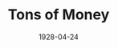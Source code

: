 ---
title: Tons of Money
date: 1928-04-24
closing_date: 1928-04-25
layout: productions
featured_image: 
image_caption:
image_credit:
playbill:
category:
Theatre: Theatre Jacksonville
cast:
  Aubrey Henry Maitland Allington: E.S. Beauchamp-Nobbs
  James Chesterman: Francis M. Williams
  George Maitland: George W. Simmons
  Giles: Harry Lewis
  Jean Everard: Laurine Goffin
  Louise Allington: Marguerite Chiasson
  Simpson: Olive Rosenquist
  Henery: J.H. Pratt
  Sprules: Slocum Ball
  Miss Benita Mullett: Annie M. Pratt
crew:
  Director: Paul Stuart Buchanan
  Sets:
    - Anne C. Lalor
    - Irene Von Osthoff
  Props:
    - Mrs. Charles J. Williams, Jr.
    - Mrs. Francis M. Holt
understudies:
orchestra:
external_links:
---